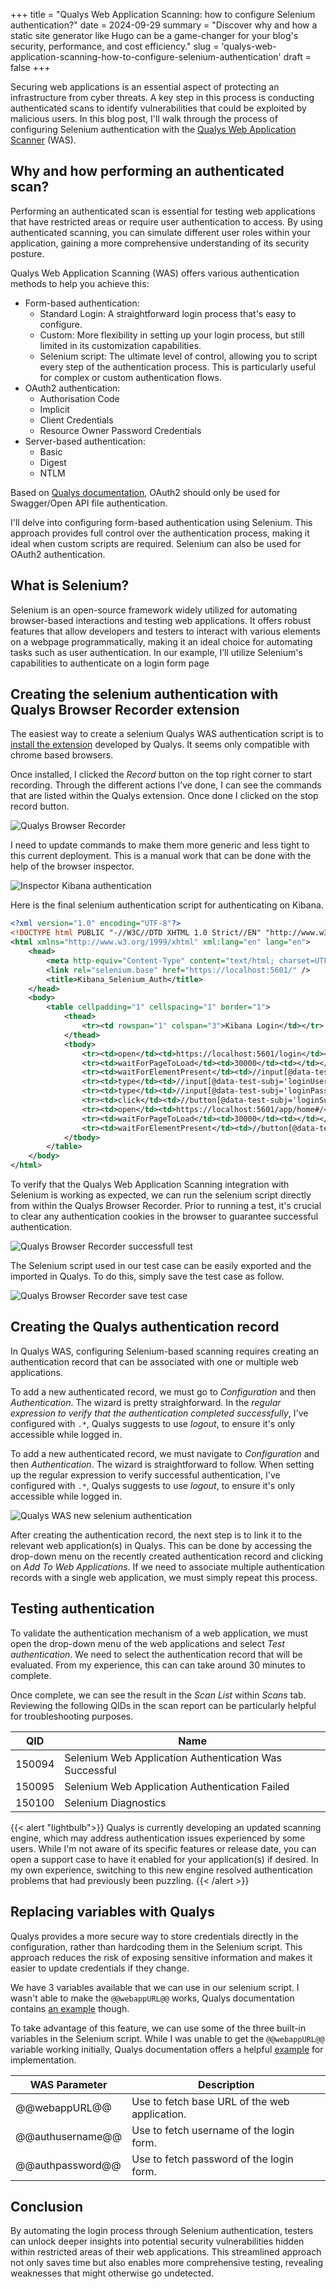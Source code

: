 +++
title = "Qualys Web Application Scanning: how to configure Selenium authentication?"
date = 2024-09-29
summary = "Discover why and how a static site generator like Hugo can be a game-changer for your blog's security, performance, and cost efficiency."
slug = 'qualys-web-application-scanning-how-to-configure-selenium-authentication'
draft = false
+++


Securing web applications is an essential aspect of protecting an infrastructure from cyber threats. A key step in this process is conducting authenticated scans to identify vulnerabilities that could be exploited by malicious users. In this blog post, I'll walk through the process of configuring Selenium authentication with the [Qualys Web Application Scanner](https://www.qualys.com/apps/web-app-scanning/) (WAS).

## Why and how performing an authenticated scan?

Performing an authenticated scan is essential for testing web applications that have restricted areas or require user authentication to access. By using authenticated scanning, you can simulate different user roles within your application, gaining a more comprehensive understanding of its security posture.

Qualys Web Application Scanning (WAS) offers various authentication methods to help you achieve this:

- Form-based authentication: 
  - Standard Login: A straightforward login process that's easy to configure.
  - Custom: More flexibility in setting up your login process, but still limited in its customization capabilities.
  - Selenium script: The ultimate level of control, allowing you to script every step of the authentication process. This is particularly useful for complex or custom authentication flows.
- OAuth2 authentication:
    - Authorisation Code
    - Implicit
    - Client Credentials
    - Resource Owner Password Credentials
- Server-based authentication:
  - Basic
  - Digest
  - NTLM

Based on [Qualys documentation](https://qualysguard.qg2.apps.qualys.com/portal-help/en/was/authentication/authentication_basics.htm), OAuth2 should only be used for Swagger/Open API file authentication.

 I'll delve into configuring form-based authentication using Selenium. This approach provides full control over the authentication process, making it ideal when custom scripts are required. Selenium can also be used for OAuth2 authentication.

## What is Selenium?

Selenium is an open-source framework widely utilized for automating browser-based interactions and testing web applications. It offers robust features that allow developers and testers to interact with various elements on a webpage programmatically, making it an ideal choice for automating tasks such as user authentication. In our example, I’ll utilize Selenium's capabilities to authenticate on a login form page

## Creating the selenium authentication with Qualys Browser Recorder extension

The easiest way to create a selenium Qualys WAS authentication script is to [install the extension](https://chromewebstore.google.com/detail/qualys-browser-recorder/abnnemjpaacaimkkepphpkaiomnafldi) developed by Qualys. It seems only compatible with chrome based browsers.

Once installed, I clicked the *Record* button on the top right corner to start recording. Through the different actions I’ve done, I can see the commands that are listed within the Qualys extension. Once done I clicked on the stop record button. 

![Qualys Browser Recorder](qualys_browser_recorder.png)

I need to update commands to make them more generic and less tight to this current deployment. This is a manual work that can be done with the help  of the browser inspector. 

![Inspector Kibana authentication](inspector_kibana_authentication.png)

Here is the final selenium authentication script for authenticating on Kibana. 

```xml
<?xml version="1.0" encoding="UTF-8"?>
<!DOCTYPE html PUBLIC "-//W3C//DTD XHTML 1.0 Strict//EN" "http://www.w3.org/TR/xhtml1/DTD/xhtml1-strict.dtd">
<html xmlns="http://www.w3.org/1999/xhtml" xml:lang="en" lang="en">
    <head>
        <meta http-equiv="Content-Type" content="text/html; charset=UTF-8" />
        <link rel="selenium.base" href="https://localhost:5601/" />
        <title>Kibana_Selenium_Auth</title>
    </head>
    <body>
        <table cellpadding="1" cellspacing="1" border="1">
            <thead>
                <tr><td rowspan="1" colspan="3">Kibana Login</td></tr>
            </thead>
            <tbody>
                <tr><td>open</td><td>https://localhost:5601/login</td><td></td></tr>
                <tr><td>waitForPageToLoad</td><td>30000</td><td></td></tr>
                <tr><td>waitForElementPresent</td><td>//input[@data-test-subj='loginUsername']</td><td></td></tr>
                <tr><td>type</td><td>//input[@data-test-subj='loginUsername']</td><td>elastic</td></tr>
                <tr><td>type</td><td>//input[@data-test-subj='loginPassword']</td><td>changeme</td></tr>
                <tr><td>click</td><td>//button[@data-test-subj='loginSubmit']</td><td></td></tr>
                <tr><td>open</td><td>https://localhost:5601/app/home#/</td><td></td></tr>
                <tr><td>waitForPageToLoad</td><td>30000</td><td></td></tr>
                <tr><td>waitForElementPresent</td><td>//button[@data-test-subj='userMenuButton']</td><td></td></tr>
            </tbody>
        </table>
    </body>
</html>
```

To verify that the Qualys Web Application Scanning integration with Selenium is working as expected, we can run the selenium script directly from within the Qualys Browser Recorder. Prior to running a test, it's crucial to clear any authentication cookies in the browser to guarantee successful authentication.

![Qualys Browser Recorder successfull test](qualys_browser_recorder_test_successfull.png)

The Selenium script used in our test case can be easily exported and the imported in Qualys. To do this, simply save the test case as follow.

![Qualys Browser Recorder save test case](qualys_browser_recorder_save_test_case.png)

## Creating the Qualys authentication record

In Qualys WAS, configuring Selenium-based scanning requires creating an authentication record that can be associated with one or multiple web applications.

To add a new authenticated record, we must go to _Configuration_ and then _Authentication_. The wizard is pretty straighforward. In the _regular expression to verify that the authentication completed successfully_, I've configured with `.*`, Qualys suggests to use _logout_, to ensure it's only accessible while logged in.

To add a new authenticated record, we must navigate to _Configuration_ and then _Authentication_. The wizard is straightforward to follow. When setting up the regular expression to verify successful authentication, I've configured with `.*`, Qualys suggests to use _logout_, to ensure it's only accessible while logged in.

![Qualys WAS new selenium authentication](qualys_was_selenium_authentication.png)

After creating the authentication record, the next step is to link it to the relevant web application(s) in Qualys. This can be done by accessing the drop-down menu on the recently created authentication record and clicking on _Add To Web Applications_. If we need to associate multiple authentication records with a single web application, we must simply repeat this process.

## Testing authentication

To validate the authentication mechanism of a web application, we must open the drop-down menu of the web applications and select _Test authentication_. We need to select the authentication record that will be evaluated. From my experience, this can can take around 30 minutes to complete.

Once complete, we can see the result in the _Scan List_ within _Scans_ tab. Reviewing the following QIDs in the scan report can be particularly helpful for troubleshooting purposes.

| QID | Name |
|---|---|
| 150094 | Selenium Web Application Authentication Was Successful |
| 150095 | Selenium Web Application Authentication Failed |
| 150100 | Selenium Diagnostics |

{{< alert "lightbulb">}}
Qualys is currently developing an updated scanning engine, which may address authentication issues experienced by some users. While I'm not aware of its specific features or release date, you can open a support case to have it enabled for your application(s) if desired. In my own experience, switching to this new engine resolved authentication problems that had previously been puzzling.
{{< /alert >}}

## Replacing variables with Qualys

Qualys provides a more secure way to store credentials directly in the configuration, rather than hardcoding them in the Selenium script. This approach reduces the risk of exposing sensitive information and makes it easier to update credentials if they change.

We have 3 variables available that we can use in our selenium script. I wasn't able to make the `@@webappURL@@` works, Qualys documentation contains [an example](https://docs.qualys.com/en/was/latest/web_applications/create_selenium_script.htm) though. 

To take advantage of this feature, we can use some of the three built-in variables in the Selenium script. While I was unable to get the `@@webappURL@@` variable working initially, Qualys documentation offers a helpful  [example](https://docs.qualys.com/en/was/latest/web_applications/create_selenium_script.htm) for implementation.

| WAS Parameter | Description |
|---|---|
|@@webappURL@@ | Use to fetch base URL of the web application. |
|@@authusername@@	| Use to fetch username of the login form. |
|@@authpassword@@	| Use to fetch password of the login form. |

## Conclusion

By automating the login process through Selenium authentication, testers can unlock deeper insights into potential security vulnerabilities hidden within restricted areas of their web applications. This streamlined approach not only saves time but also enables more comprehensive testing, revealing weaknesses that might otherwise go undetected.